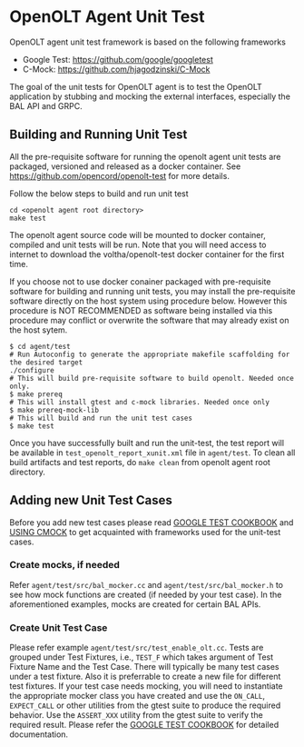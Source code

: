 # OpenOLT Agent Unit Test

OpenOLT agent unit test framework is based on the following frameworks

- Google Test: https://github.com/google/googletest
- C-Mock: https://github.com/hjagodzinski/C-Mock
 
The goal of the unit tests for OpenOLT agent is to test the OpenOLT application by stubbing and mocking the external interfaces, especially the BAL API and GRPC.

## Building and Running Unit Test

All the pre-requisite software for running the openolt agent unit tests are packaged, versioned
and released as a docker container. See https://github.com/opencord/openolt-test for more details.

Follow the below steps to build and run unit test

```shell
cd <openolt agent root directory>
make test
```

The openolt agent source code will be mounted to docker container, compiled and unit tests will be run.
Note that you will need access to internet to download the voltha/openolt-test docker container for the
first time.

If you choose not to use docker conainer packaged with pre-requisite software for building and running
unit tests, you may install the pre-requisite software directly on the host system using procedure below.
However this procedure is NOT RECOMMENDED as software being installed via this procedure may conflict or
overwrite the software that may already exist on the host sytem.

```shell
$ cd agent/test
# Run Autoconfig to generate the appropriate makefile scaffolding for the desired target
./configure
# This will build pre-requisite software to build openolt. Needed once only.
$ make prereq
# This will install gtest and c-mock libraries. Needed once only
$ make prereq-mock-lib
# This will build and run the unit test cases
$ make test
```

Once you have successfully built and run the unit-test, the test report will be available in `test_openolt_report_xunit.xml` file in `agent/test`.
To clean all build artifacts and test reports, do `make clean` from openolt agent root directory.

## Adding new Unit Test Cases

Before you add new test cases please read [GOOGLE TEST COOKBOOK](https://github.com/google/googletest/blob/master/googlemock/docs/cook_book.md) and [USING CMOCK](https://github.com/hjagodzinski/C-Mock/blob/master/README.md) to get acquainted with frameworks used for the unit-test cases.

### Create mocks, if needed

Refer `agent/test/src/bal_mocker.cc` and `agent/test/src/bal_mocker.h` to see how mock functions are created (if needed by your test case). In the aforementioned examples, mocks are created for certain BAL APIs.

### Create Unit Test Case

Please refer example `agent/test/src/test_enable_olt.cc`.
Tests are grouped under Test Fixtures, i.e., `TEST_F` which takes argument of Test Fixture Name and the Test Case. There will typically be many test cases under a test fixture. Also it is preferrable to create a new file for different test fixtures.
If your test case needs mocking, you will need to instantiate the appropriate mocker class you have created and use the `ON_CALL`, `EXPECT_CALL` or other utilities from the gtest suite to produce the required behavior.
Use the `ASSERT_XXX` utility from the gtest suite to verify the required result.
Please refer the [GOOGLE TEST COOKBOOK](https://github.com/google/googletest/blob/master/googlemock/docs/cook_book.md) for detailed documentation.

